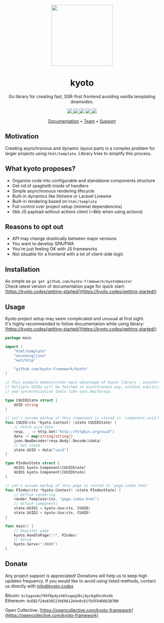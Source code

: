 <p align="center">
    <img width="200" src="https://raw.githubusercontent.com/kyoto-framework/kyoto/master/docs/v1/docs/assets/kyoto.svg" />
</p>

<h1 align="center">kyoto</h1>

<p align="center">
    Go library for creating fast, SSR-first frontend avoiding vanilla templating downsides.
</p>

<p align="center">
    <a href="https://goreportcard.com/report/github.com/kyoto-framework/kyoto">
        <img src="https://goreportcard.com/badge/github.com/kyoto-framework/kyoto">
    </a>
    <a href="https://codecov.io/gh/kyoto-framework/kyoto">
        <img src="https://codecov.io/gh/kyoto-framework/kyoto/branch/master/graph/badge.svg?token=XVLKT20DP8">
    </a href="https://pkg.go.dev/github.com/kyoto-framework/kyoto">
        <img src="https://pkg.go.dev/badge/github.com/kyoto-framework/kyoto.svg">
    </a>
    <a href="https://opencollective.com/kyoto-framework">
        <img src="https://img.shields.io/opencollective/all/kyoto-framework?label=backers%20%26%20sponsors">
    </a>
    <img src="https://img.shields.io/github/license/kyoto-framework/kyoto">
</p>

<p align="center">
    <a href="https://kyoto.codes/getting-started/">Documentation</a>&nbsp;&bull; <a href="https://kyoto.codes/basics/">Team</a>&nbsp;&bull; <a href="https://kyoto.codes/features/">Support</a>
</p>

## Motivation

Creating asynchronous and dynamic layout parts is a complex problem for larger projects using `html/template`.
Library tries to simplify this process.

## What kyoto proposes?

- Organize code into configurable and standalone components structure
- Get rid of spaghetti inside of handlers
- Simple asynchronous rendering lifecycle
- Built-in dynamics like Hotwire or Laravel Livewire
- Built-in rendering based on `html/template`
- Full control over project setup (minimal dependencies)
- 0kb JS payload without actions client (~8kb when using actions)

## Reasons to opt out

- API may change drastically between major versions
- You want to develop SPA/PWA
- You're just feeling OK with JS frameworks
- Not situable for a frontend with a lot of client-side logic

## Installation

As simple as `go get github.com/kyoto-framework/kyoto@master`  
Check latest version of documentation page for quick start: [https://kyoto.codes/getting-started/](https://kyoto.codes/getting-started/)

## Usage

Kyoto project setup may seem complicated and unusual at first sight.  
It's highly recommended to follow documentation while using library: [https://kyoto.codes/getting-started/](https://kyoto.codes/getting-started/)  

```go
package main

import (
    "html/template"
    "encoding/json"
    "net/http"

    "github.com/kyoto-framework/kyoto"
)

// This example demonstrates main advantage of kyoto library - asynchronous lifecycle.
// Multiple UUIDs will be fetched in asynchronous way, without explicitly touching goroutines 
// and synchronization tools like sync.WaitGroup.

type CUUIDState struct {
    UUID string
}

// Let's assume markup of this component is stored in 'component.uuid.html'
func CUUID(ctx *kyoto.Context) (state CUUIDState) {
    // Fetch uuid data
    resp, _ := http.Get("http://httpbin.org/uuid")
    data := map[string]string{}
    json.NewDecoder(resp.Body).Decode(&data)
    // Set state
    state.UUID = data["uuid"]
}

type PIndexState struct {
    UUID1 kyoto.Component[CUUIDState]
    UUID1 kyoto.Component[CUUIDState]
}

// Let's assume markup of this page is stored in 'page.index.html'
func PIndex(ctx *kyoto.Context) (state PIndexState) {
    // Define rendering
    render.Template(ctx, "page.index.html")
    // Attach components
    state.UUID1 = kyoto.Use(ctx, CUUID)
    state.UUID2 = kyoto.Use(ctx, CUUID)
}

func main() {
    // Register page
    kyoto.HandlePage("/", PIndex)
    // Serve
    kyoto.Serve(":8080")
}

```

## Donate

Any project support is appreciated! Donations will help us to keep high updates frequency. If you would like to avoid using listed methods, contact us directly with [info@kyoto.codes](mailto:info@kyoto.codes)  

Bitcoin: `bc1qgxe4u799f8pdyzk65sqpq28xj0yc6g05ckhvkk`  
Ethereum: `0xEB2f24e830223bE081264e0c81fb5FD4DDD2B7B0`

Open Collective: [https://opencollective.com/kyoto-framework](https://opencollective.com/kyoto-framework)